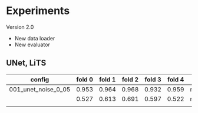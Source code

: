 # Experiments

Version 2.0

* New data loader
* New evaluator

## UNet, LiTS

| config              | fold 0 | fold 1 | fold 2 | fold 3 | fold 4 | eval        | remark |
| ------------------- | ------ | ------ | ------ | ------ | ------ | ----------- | ------ |
| 001_unet_noise_0_05 | 0.953  | 0.964  | 0.968  | 0.932  | 0.959  | mirror+best | Liver  |
|                     | 0.527  | 0.613  | 0.691  | 0.597  | 0.522  | mirror+best | Tumor  |
|                     |        |        |        |        |        |             |        |

